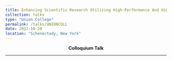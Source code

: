 ```yaml
---
title: Enhancing Scientific Research Utilizing High-Performance And High-Throughput Computing- An Overview With Uses In Nuclear And Particle Physics
collection: talks
type: "Union College"
permalink: /talks/UNIONCOLL
date: 2022-10-20
location: "Schenectady, New York"
---
```

<center><strong>Colloquium Talk</strong></center>  
<hr>
